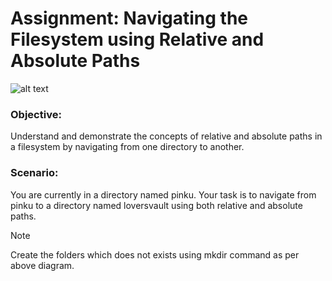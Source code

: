 # Assignment: Navigating the Filesystem using Relative and Absolute Paths

![alt text](https://github.com/devopsinsiders/azure-devsecops-batch-16/blob/main/images/img2.png?raw=true)


### Objective:
Understand and demonstrate the concepts of relative and absolute paths in a filesystem by navigating from one directory to another.

### Scenario:
You are currently in a directory named pinku. Your task is to navigate from pinku to a directory named loversvault using both relative and absolute paths.

> [!NOTE]  
> Create the folders which does not exists using mkdir command as per above diagram.